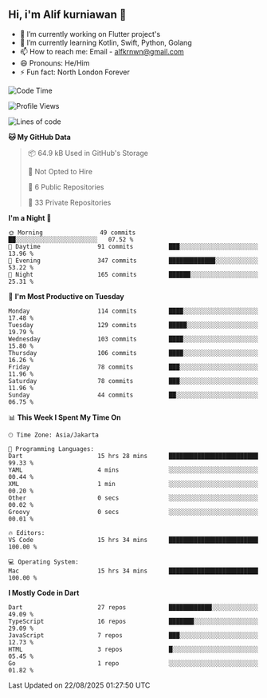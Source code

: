 ## Hi, i'm Alif kurniawan 👋

- 🔭 I’m currently working on Flutter project's
- 🌱 I’m currently learning Kotlin, Swift, Python, Golang
- 📫 How to reach me: Email - alfkrnwn@gmail.com
- 😄 Pronouns: He/Him
- ⚡ Fun fact: North London Forever

<!--START_SECTION:waka-->
![Code Time](http://img.shields.io/badge/Code%20Time-209%20hrs%2055%20mins-blue)

![Profile Views](http://img.shields.io/badge/Profile%20Views-21-blue)

![Lines of code](https://img.shields.io/badge/From%20Hello%20World%20I%27ve%20Written-701.4%20thousand%20lines%20of%20code-blue)

**🐱 My GitHub Data** 

> 📦 64.9 kB Used in GitHub's Storage 
 > 
> 🚫 Not Opted to Hire
 > 
> 📜 6 Public Repositories 
 > 
> 🔑 33 Private Repositories 
 > 
**I'm a Night 🦉** 

```text
🌞 Morning                49 commits          ██░░░░░░░░░░░░░░░░░░░░░░░   07.52 % 
🌆 Daytime                91 commits          ███░░░░░░░░░░░░░░░░░░░░░░   13.96 % 
🌃 Evening                347 commits         █████████████░░░░░░░░░░░░   53.22 % 
🌙 Night                  165 commits         ██████░░░░░░░░░░░░░░░░░░░   25.31 % 
```
📅 **I'm Most Productive on Tuesday** 

```text
Monday                   114 commits         ████░░░░░░░░░░░░░░░░░░░░░   17.48 % 
Tuesday                  129 commits         █████░░░░░░░░░░░░░░░░░░░░   19.79 % 
Wednesday                103 commits         ████░░░░░░░░░░░░░░░░░░░░░   15.80 % 
Thursday                 106 commits         ████░░░░░░░░░░░░░░░░░░░░░   16.26 % 
Friday                   78 commits          ███░░░░░░░░░░░░░░░░░░░░░░   11.96 % 
Saturday                 78 commits          ███░░░░░░░░░░░░░░░░░░░░░░   11.96 % 
Sunday                   44 commits          ██░░░░░░░░░░░░░░░░░░░░░░░   06.75 % 
```


📊 **This Week I Spent My Time On** 

```text
🕑︎ Time Zone: Asia/Jakarta

💬 Programming Languages: 
Dart                     15 hrs 28 mins      █████████████████████████   99.33 % 
YAML                     4 mins              ░░░░░░░░░░░░░░░░░░░░░░░░░   00.44 % 
XML                      1 min               ░░░░░░░░░░░░░░░░░░░░░░░░░   00.20 % 
Other                    0 secs              ░░░░░░░░░░░░░░░░░░░░░░░░░   00.02 % 
Groovy                   0 secs              ░░░░░░░░░░░░░░░░░░░░░░░░░   00.01 % 

🔥 Editors: 
VS Code                  15 hrs 34 mins      █████████████████████████   100.00 % 

💻 Operating System: 
Mac                      15 hrs 34 mins      █████████████████████████   100.00 % 
```

**I Mostly Code in Dart** 

```text
Dart                     27 repos            ████████████░░░░░░░░░░░░░   49.09 % 
TypeScript               16 repos            ███████░░░░░░░░░░░░░░░░░░   29.09 % 
JavaScript               7 repos             ███░░░░░░░░░░░░░░░░░░░░░░   12.73 % 
HTML                     3 repos             █░░░░░░░░░░░░░░░░░░░░░░░░   05.45 % 
Go                       1 repo              ░░░░░░░░░░░░░░░░░░░░░░░░░   01.82 % 
```




 Last Updated on 22/08/2025 01:27:50 UTC
<!--END_SECTION:waka-->
